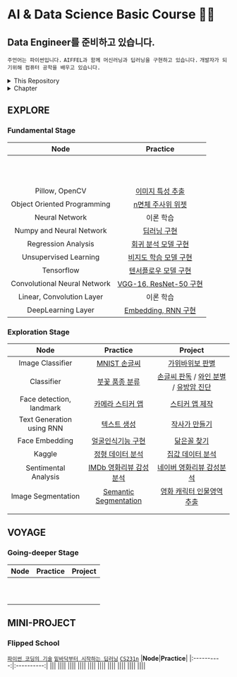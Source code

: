 # AI & Data Science Basic Course 👨‍💻
## Data Engineer를 준비하고 있습니다.
`주언어는 파이썬입니다.` `AIFFEL과 함께 머신러닝과 딥러닝을 구현하고 있습니다.` `개발자가 되기위해 컴퓨터 공학을 배우고 있습니다.`
    
<details>
    <summary>This Repository</summary>
    <div markdown="1">
    
##### ✔ 모두의연구소 AIFFEL
- [x] `AI · Data Science 첫 입문과정`
- [x] `2021년 6월 24일 ~ 12월 15일`
- [x] `기본 개념 및 프로젝트 기록✍`
- [x] [`더 자세한 내용은?`](https://aiffel.io/why_aiffel/)
        
</details>
    
<details>
    <summary>Chapter</summary>
    <div markdown="1">
    
1. [EXPLORE](#explore)<br/>1-1. [Fundamental Stage](#fundamental-stage)<br/>1-2. [Exploration Stage](#exploration-stage)
        
2. [VOYAGE](#voyage)<br/> 2-1. [Going-deeper Stage](#going-deeper-stage)
        
3. [MINI-PROJECT](#mini-project)<br/> 3-1. [Flipped School](#flipped-school)
     
</details>


## EXPLORE    
### Fundamental Stage
|**Node**|**Practice**|
|:----------:|:----------:|
|||
|||
|||
|||
|||
|||
|||
|||
|||
|||
|||
|Pillow, OpenCV|[이미지 특성 추출](https://github.com/woongcheol/AIFFEL-PROJECT/blob/main/AIFFEL-EXPLORE/fundamental/F12/F12_Pillow_OpenCV.ipynb)|
|Object Oriented Programming|[n면체 주사위 위젯](https://github.com/woongcheol/AIFFEL-PROJECT/blob/main/AIFFEL-EXPLORE/fundamental/F13/F13_Python_OOP.ipynb)|
|Neural Network|이론 학습|
|Numpy and Neural Network|[딥러닝 구현](https://github.com/woongcheol/AIFFEL-PROJECT/blob/main/AIFFEL-EXPLORE/fundamental/F15/F15_Numpy_Neural_Network.ipynb)|
|Regression Analysis|[회귀 분석 모델 구현](https://github.com/woongcheol/AIFFEL-PROJECT/blob/main/AIFFEL-EXPLORE/fundamental/F16/F16_Regression_Analysis.ipynb)|
|Unsupervised Learning|[비지도 학습 모델 구현](https://github.com/woongcheol/AIFFEL-PROJECT/blob/main/AIFFEL-EXPLORE/fundamental/F17/F17_Unsupervised_Learning.ipynb)|
|Tensorflow|[텐서플로우 모델 구현](https://github.com/woongcheol/AIFFEL-PROJECT/blob/main/AIFFEL-EXPLORE/fundamental/F18/F18_%20TF2_API.ipynb)|
|Convolutional Neural Network|[VGG-16, ResNet-50 구현](https://github.com/woongcheol/AIFFEL-PROJECT/blob/main/AIFFEL-EXPLORE/fundamental/F19/F19_Deep_Learning.ipynb)|
|Linear, Convolution Layer|이론 학습| 
|DeepLearning Layer|[Embedding, RNN 구현](https://github.com/woongcheol/AIFFEL-PROJECT/blob/main/AIFFEL-EXPLORE/fundamental/F21/F21_Enbedding_Recurrent.ipynb)|

### Exploration Stage
|**Node**|**Practice**|**Project**|
|:----------:|:----------:|:----------:|
|Image Classifier|[MNIST 손글씨](https://github.com/woongcheol/AIFFEL-PROJECT/blob/main/AIFFEL-EXPLORE/exploration/E1/E1_practice.ipynb)|[가위바위보 판별](https://github.com/woongcheol/AIFFEL-PROJECT/blob/main/AIFFEL-EXPLORE/exploration/E1/E1_rock_scissor_paper.ipynb)|
|Classifier|[붓꽃 품종 분류](https://github.com/woongcheol/AIFFEL-PROJECT/blob/main/AIFFEL-EXPLORE/exploration/E2/E2_practice.ipynb)|[손글씨 판독](https://github.com/woongcheol/AIFFEL-PROJECT/blob/main/AIFFEL-EXPLORE/exploration/E2/E2_classifier_digits.ipynb) / [와인 분별](https://github.com/woongcheol/AIFFEL-PROJECT/blob/main/AIFFEL-EXPLORE/exploration/E2/E2_classifier_wine.ipynb) / [유방암 진단](https://github.com/woongcheol/AIFFEL-PROJECT/blob/main/AIFFEL-EXPLORE/exploration/E2/E2_classifier_breast_cancer.ipynb)|
|Face detection, landmark|[카메라 스티커 앱](https://github.com/woongcheol/AIFFEL-PROJECT/blob/main/AIFFEL-EXPLORE/exploration/E3/E3_practice.ipynb) |[스티커 앱 제작](https://github.com/woongcheol/AIFFEL-PROJECT/blob/main/AIFFEL-EXPLORE/exploration/E3/E3_face_detection_landmark.ipynb)|
|Text Generation using RNN|[텍스트 생성](https://github.com/woongcheol/AIFFEL-PROJECT/blob/main/AIFFEL-EXPLORE/exploration/E4/E4_practice.ipynb)|[작사가 만들기](https://github.com/woongcheol/AIFFEL-PROJECT/blob/main/AIFFEL-EXPLORE/exploration/E4/E4_text_generation_using.ipynb)|
|Face Embedding|[얼굴인식기능 구현](https://github.com/woongcheol/AIFFEL-PROJECT/blob/main/AIFFEL-EXPLORE/exploration/E5/E5_practice.ipynb)|[닮은꼴 찾기](https://github.com/woongcheol/AIFFEL-PROJECT/blob/main/AIFFEL-EXPLORE/exploration/E5/E5_computer_vision_embedding.ipynb)|
|Kaggle|[정형 데이터 분석](https://github.com/woongcheol/AIFFEL-PROJECT/blob/main/AIFFEL-EXPLORE/exploration/E6/E6_practice.ipynb)|[집값 데이터 분석](https://github.com/woongcheol/AIFFEL-PROJECT/blob/main/AIFFEL-EXPLORE/exploration/E6/E6_Kaggle_project.ipynb)|
|Sentimental Analysis|[IMDb 영화리뷰 감성분석](https://github.com/woongcheol/AIFFEL-PROJECT/blob/main/AIFFEL-EXPLORE/exploration/E7/E7_Practice.ipynb)|[네이버 영화리뷰 감성분석](https://github.com/woongcheol/AIFFEL-PROJECT/blob/main/AIFFEL-EXPLORE/exploration/E7/E7_Sentimental_Analysis.ipynb)|
|Image Segmentation|[Semantic Segmentation](https://github.com/woongcheol/AIFFEL-PROJECT/blob/main/AIFFEL-EXPLORE/exploration/E8/E8_Practice.ipynb)|[영화 캐릭터 인물영역 추출](https://github.com/woongcheol/AIFFEL-PROJECT/blob/main/AIFFEL-EXPLORE/exploration/E8/E8_Image_Segmentation.ipynb)|
||||
||||

## VOYAGE 
### Going-deeper Stage
|**Node**|**Practice**|**Project**|
|:----------:|:----------:|:----------:|
||||
||||
||||
||||
||||
||||
||||
||||
||||
||||

## MINI-PROJECT
### Flipped School
[`파이썬 코딩의 기술`](https://github.com/bslatkin/effectivepython) [`밑바닥부터 시작하는 딥러닝`](https://github.com/WegraLee/deep-learning-from-scratch) [`CS231n`](https://www.youtube.com/playlist?list=PL3FW7Lu3i5JvHM8ljYj-zLfQRF3EO8sYv)
|**Node**|**Practice**|
|:----------:|:----------:|
|||
||||
||||
||||
||||
||||
||||
||||
||||
||||
